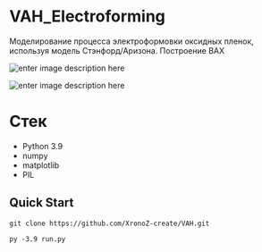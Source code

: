 # VAH_Electroforming
Моделирование процесса электроформовки оксидных пленок, используя модель Стэнфорд/Аризона. Построение ВАХ

![enter image description here](https://user-images.githubusercontent.com/70958549/173409201-e820f493-734e-41ae-987c-2217a9a1295e.png)

![enter image description here](https://user-images.githubusercontent.com/70958549/101754504-dd9de880-3ae4-11eb-89b2-30f9c06dc160.png)

# Стек

 - Python 3.9
 - numpy
 - matplotlib
 - PIL

## Quick Start

```
git clone https://github.com/XronoZ-create/VAH.git
```
```
py -3.9 run.py
```
